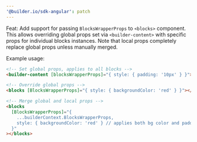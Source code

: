 ```yaml
---
'@builder.io/sdk-angular': patch
---
```


Feat: Add support for passing `BlocksWrapperProps` to `<blocks>` component. This allows overriding global props set via `<builder-content>` with specific props for individual blocks instances. Note that local props completely replace global props unless manually merged.

Example usage:

```html
<!-- Set global props, applies to all blocks -->
<builder-content [blocksWrapperProps]="{ style: { padding: '10px' } }"></builder-content>

<!-- Override global props -->
<blocks [BlocksWrapperProps]="{ style: { backgroundColor: 'red' } }"></blocks>

<!-- Merge global and local props -->
<blocks
  [BlocksWrapperProps]="{
    ...builderContext.BlocksWrapperProps,
    style: { backgroundColor: 'red' } // applies both bg color and padding
  }"
></blocks>
```
